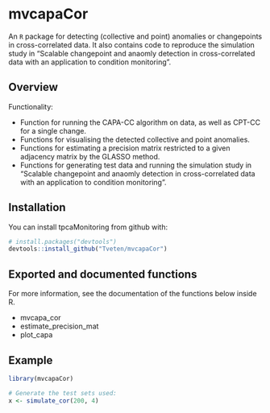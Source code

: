 
<!-- README.md is generated from README.Rmd. Please edit that file -->

# mvcapaCor

An `R` package for detecting (collective and point) anomalies or
changepoints in cross-correlated data. It also contains code to
reproduce the simulation study in “Scalable changepoint and anaomly
detection in cross-correlated data with an application to condition
monitoring”.

## Overview

Functionality:

  - Function for running the CAPA-CC algorithm on data, as well as
    CPT-CC for a single change.
  - Functions for visualising the detected collective and point
    anomalies.
  - Functions for estimating a precision matrix restricted to a given
    adjacency matrix by the GLASSO method.
  - Functions for generating test data and running the simulation study
    in “Scalable changepoint and anaomly detection in cross-correlated
    data with an application to condition monitoring”.

## Installation

You can install tpcaMonitoring from github with:

``` r
# install.packages("devtools")
devtools::install_github("Tveten/mvcapaCor")
```

## Exported and documented functions

For more information, see the documentation of the functions below
inside R.

  - mvcapa\_cor
  - estimate\_precision\_mat
  - plot\_capa

## Example

``` r
library(mvcapaCor)

# Generate the test sets used:
x <- simulate_cor(200, 4)
```
